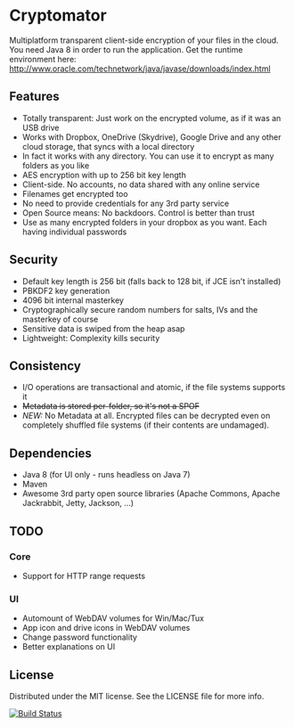 Cryptomator
====================

Multiplatform transparent client-side encryption of your files in the cloud. You need Java 8 in order to run the application. Get the runtime environment here: http://www.oracle.com/technetwork/java/javase/downloads/index.html

## Features
- Totally transparent: Just work on the encrypted volume, as if it was an USB drive
- Works with Dropbox, OneDrive (Skydrive), Google Drive and any other cloud storage, that syncs with a local directory
- In fact it works with any directory. You can use it to encrypt as many folders as you like
- AES encryption with up to 256 bit key length
- Client-side. No accounts, no data shared with any online service
- Filenames get encrypted too
- No need to provide credentials for any 3rd party service
- Open Source means: No backdoors. Control is better than trust
- Use as many encrypted folders in your dropbox as you want. Each having individual passwords

## Security
- Default key length is 256 bit (falls back to 128 bit, if JCE isn't installed)
- PBKDF2 key generation
- 4096 bit internal masterkey
- Cryptographically secure random numbers for salts, IVs and the masterkey of course
- Sensitive data is swiped from the heap asap
- Lightweight: Complexity kills security

## Consistency
- I/O operations are transactional and atomic, if the file systems supports it
- ~~Metadata is stored per-folder, so it's not a SPOF~~
- *NEW:* No Metadata at all. Encrypted files can be decrypted even on completely shuffled file systems (if their contents are undamaged).

## Dependencies
- Java 8 (for UI only - runs headless on Java 7)
- Maven
- Awesome 3rd party open source libraries (Apache Commons, Apache Jackrabbit, Jetty, Jackson, ...)

## TODO

### Core
- Support for HTTP range requests

### UI
- Automount of WebDAV volumes for Win/Mac/Tux
- App icon and drive icons in WebDAV volumes
- Change password functionality
- Better explanations on UI

## License

Distributed under the MIT license. See the LICENSE file for more info.

[![Build Status](https://travis-ci.org/totalvoidness/cryptomator.svg?branch=master)](https://travis-ci.org/totalvoidness/cryptomator)
